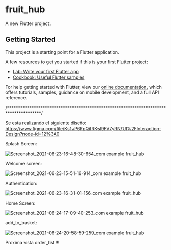 # fruit_hub

A new Flutter project.

## Getting Started

This project is a starting point for a Flutter application.

A few resources to get you started if this is your first Flutter project:

- [Lab: Write your first Flutter app](https://flutter.dev/docs/get-started/codelab)
- [Cookbook: Useful Flutter samples](https://flutter.dev/docs/cookbook)

For help getting started with Flutter, view our
[online documentation](https://flutter.dev/docs), which offers tutorials,
samples, guidance on mobile development, and a full API reference.

/***************************************************************************************/

Se esta realizando el siguiente diseño: https://www.figma.com/file/Ks1vP6KpQifRKsl9FV7yRN/UI%2FInteraction-Design?node-id=12%3A0

Splash Screen:

![Screenshot_2021-06-23-16-48-30-654_com example fruit_hub](https://user-images.githubusercontent.com/36460315/123172552-e9c71300-d442-11eb-99cd-7834a373e866.jpg)

Welcome screen:

![Screenshot_2021-06-23-15-51-16-914_com example fruit_hub](https://user-images.githubusercontent.com/36460315/123172641-05321e00-d443-11eb-9d97-66035f1d05c9.jpg)

Authentication:

![Screenshot_2021-06-23-16-31-01-156_com example fruit_hub](https://user-images.githubusercontent.com/36460315/123172711-20049280-d443-11eb-913f-f1dd0fc7e0c7.jpg)

Home Screen:

![Screenshot_2021-06-24-17-09-40-253_com example fruit_hub](https://user-images.githubusercontent.com/36460315/123338889-2e1fe500-d50f-11eb-929e-a370663bd620.jpg)

add_to_basket:

![Screenshot_2021-06-24-20-58-59-259_com example fruit_hub](https://user-images.githubusercontent.com/36460315/123357522-443d9d80-d52f-11eb-93e1-210aadc065f9.jpg)

Proxima vista order_list !!!
